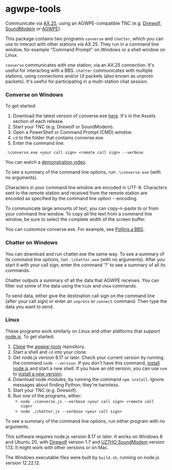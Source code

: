 # agwpe-tools
Communicate via [AX.25](https://www.tapr.org/pdf/AX25.2.2.pdf),
using an AGWPE-compatible TNC (e.g.
[Direwolf](https://github.com/wb2osz/direwolf),
[SoundModem](http://uz7.ho.ua/packetradio.htm) or
[AGWPE](https://www.sv2agw.com/downloads/)).

This package contains two programs `converse` and `chatter`,
which you can use to interact with other stations via AX.25.
They run in a command line window, for example
"Command Prompt" on Windows or a shell window on Linux.

`converse` communicates with one station, via an AX.25 connection.
It's useful for interacting with a BBS.
`chatter` communicates with multiple stations, using connections
and/or UI packets (also known as unproto packets).
It's useful for participating in a multi-station chat session.

### Converse on Windows

To get started:
1. Download the latest version of converse.exe
   [here](https://github.com/jmkristian/agwpe-tools/releases).
   It's in the Assets section of each release.
2. Start your TNC (e.g. Direwolf or SoundModem).
3. Open a PowerShell or Command Prompt (CMD) window.
4. `cd` to the folder that contains converse.exe.
5. Enter the command line:

`.\converse.exe <your call sign> <remote call sign> --verbose`

You can watch a [demonstration video](https://youtu.be/lRvlnEeBrow/).

To see a summary of the command line options, run `.\converse.exe` (with no arguments).

Characters in your command line window are encoded in UTF-8.
Characters sent to the remote station and received from the remote station
are encoded as specified by the command line option --encoding.

To communicate large amounts of text,
you can copy-n-paste to or from your command line window.
To copy all the text from a command line window,
be sure to select the complete width of the screen buffer.

You can customize converse.exe.
For example, see [Polling a BBS](BBS_polling.md).

### Chatter on Windows

You can download and run chatter.exe the same way.
To see a summary of its command line options, run `.\chatter.exe` (with no arguments).
After you start it with your call sign, enter the command '?' to see
a summary of all its commands.

Chatter outputs a summary of all the data that AGWPE receives.
You can filter out some of the data using the `hide` and `show` commands.

To send data, either give the destination call sign on the command line
(after your call sign)
or enter an `unproto` or `connect` command.
Then type the data you want to send.

### Linux

These programs work similarly on Linux and other platforms that support
[node.js](https://nodejs.org/en/download/).
To get started:

1. [Clone](https://www.techrepublic.com/article/how-to-clone-github-repository/)
   the [agwpe-tools](https://github.com/jmkristian/agwpe-tools) repository.
2. Start a shell and `cd` into your clone.
3. Get node.js version 8.17 or later.
   Check your current version by running the command `node --version`.
   If you don't have this command, [install node.js](https://nodejs.org/en/download/)
   and start a new shell.
   If you have an old version, you can use `nvm` to
   [install a new version](https://heynode.com/tutorial/install-nodejs-locally-nvm/).
4. Download node modules, by running the command `npm install`.
   Ignore messages about finding Python; they're harmless.
5. Start your TNC (e.g. Direwolf).
6. Run one of the programs, either:
   - `node ./converse.js --verbose <your call sign> <remote call sign>`
   - `node ./chatter.js --verbose <your call sign>`

To see a summary of the command line options, run either program with no arguments.

This software requires node.js version 8.17 or later.
It works on Windows 8 and Ubuntu 20, with
[Direwolf](https://github.com/wb2osz/direwolf) version 1.7
and [UZ7HO SoundModem](http://uz7.ho.ua/packetradio.htm) version 1.13.
It might work with other versions or on Mac.

The Windows executable files were built by `build.sh`,
running on node.js version 12.22.12.
